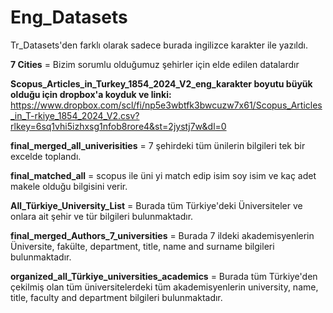 # Eng_Datasets
Tr_Datasets'den farklı olarak sadece burada ingilizce karakter ile yazıldı.

**7 Cities** = Bizim sorumlu olduğumuz şehirler için elde edilen datalardır

**Scopus_Articles_in_Turkey_1854_2024_V2_eng_karakter boyutu büyük olduğu için dropbox'a koyduk ve linki:** https://www.dropbox.com/scl/fi/np5e3wbtfk3bwcuzw7x61/Scopus_Articles_in_T-rkiye_1854_2024_V2.csv?rlkey=6sq1vhi5izhxsg1nfob8rore4&st=2jystj7w&dl=0 


**final_merged_all_univerisities** = 7 şehirdeki tüm ünilerin bilgileri tek bir excelde toplandı.


**final_matched_all** =  scopus ile üni yi match edip isim soy isim ve kaç adet makele olduğu bilgisini verir.

**All_Türkiye_University_List** = Burada tüm Türkiye'deki Üniversiteler ve onlara ait şehir ve tür bilgileri bulunmaktadır.

**final_merged_Authors_7_universities** = Burada 7 ildeki akademisyenlerin Üniversite, fakülte, department, title, name and surname bilgileri bulunmaktadır.

**organized_all_Türkiye_universities_academics** = Burada tüm Türkiye'den çekilmiş olan tüm üniversitelerdeki tüm akademisyenlerin university, name, title, faculty and department bilgileri bulunmaktadır. 

